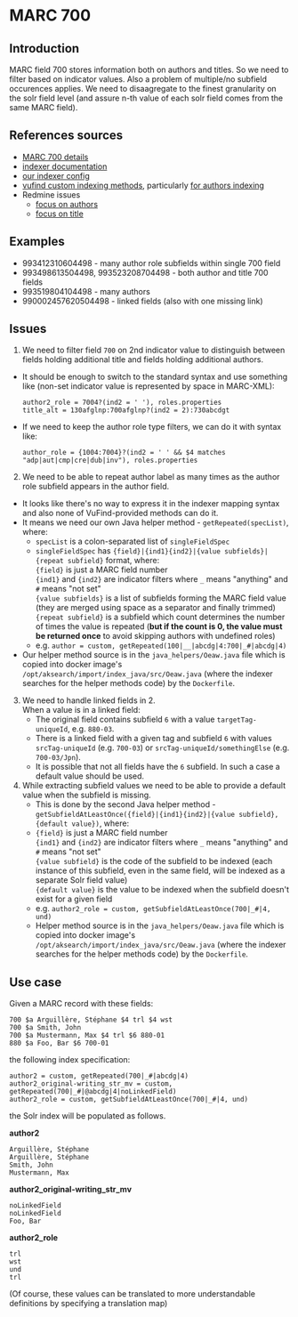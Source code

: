 # MARC 700

## Introduction

MARC field 700 stores information both on authors and titles. So we need to filter based on indicator values.
Also a problem of multiple/no subfield occurences applies. We need to disaagregate to the finest granularity on the solr field level (and assure n-th value of each solr field comes from the same MARC field).

## References sources

* [MARC 700 details](https://docs.google.com/spreadsheets/d/1viPa98Qjh9m7SVn_01KbgGUBFmECfqJG_F3kOkiBUk0/edit)
* [indexer documentation](https://github.com/solrmarc/solrmarc/wiki)
* [our indexer config](https://github.com/acdh-oeaw/AkSearchSolr/blob/main/local/import/marc_local.properties)
* [vufind custom indexing methods](https://github.com/vufind-org/vufind/tree/dev/import/index_java/src/org/vufind/index), 
  particularly [for authors indexing](https://github.com/vufind-org/vufind/blob/dev/import/index_java/src/org/vufind/index/CreatorTools.java)
* Redmine issues
  * [focus on authors](https://redmine.acdh.oeaw.ac.at/issues/19489)
  * [focus on title](https://redmine.acdh.oeaw.ac.at/issues/20204)

## Examples

* 993412310604498 - many author role subfields within single 700 field
* 993498613504498, 993523208704498 - both author and title 700 fields
* 993519804104498 - many authors
* 990002457620504498 - linked fields (also with one missing link)

## Issues

1. We need to filter field `700` on 2nd indicator value to distinguish between fields holding additional title and fields holding additional authors.
  * It should be enough to switch to the standard syntax and use something like (non-set indicator value is represented by space in MARC-XML):
    ```
    author2_role = 7004?(ind2 = ' '), roles.properties
    title_alt = 130afglnp:700afglnp?(ind2 = 2):730abcdgt
    ```
  * If we need to keep the author role type filters, we can do it with syntax like:
    ```
    author_role = {1004:7004}?(ind2 = ' ' && $4 matches "adp|aut|cmp|cre|dub|inv"), roles.properties
    ```
2. We need to be able to repeat author label as many times as the author role subfield appears in the author field.
  * It looks like there's no way to express it in the indexer mapping syntax and also none of VuFind-provided methods can do it.
  * It means we need our own Java helper method - `getRepeated(specList)`, where:
    * `specList` is a colon-separated list of `singleFieldSpec`
    * `singleFieldSpec` has `{field}|{ind1}{ind2}|{value subfields}|{repeat subfield}` format, where:  
      `{field}` is just a MARC field number  
      `{ind1}` and `{ind2}` are indicator filters where `_` means "anything" and `#` means "not set"  
      `{value subfields}` is a list of subfields forming the MARC field value (they are merged using space as a separator and finally trimmed)  
      `{repeat subfield}` is a subfield which count determines the number of times the value is repeated (**but if the count is 0, the value must be returned once** to avoid skipping authors with undefined roles)
    * e.g. `author = custom, getRepeated(100|__|abcdg|4:700|_#|abcdg|4)`
  * Our helper method source is in the `java_helpers/Oeaw.java` file which is copied into docker image's `/opt/aksearch/import/index_java/src/Oeaw.java`
    (where the indexer searches for the helper methods code) by the `Dockerfile`.
3. We need to handle linked fields in 2.  
   When a value is in a linked field:
   * The original field contains subfield `6` with a value `targetTag-uniqueId`, e.g. `880-03`.
   * There is a linked field with a given tag and subfield `6` with values `srcTag-uniqueId` (e.g. `700-03`) or `srcTag-uniqueId/somethingElse` (e.g. `700-03/Jpn`).
   * It is possible that not all fields have the `6` subfield. In such a case a default value should be used.
4. While extracting subfield values we need to be able to provide a default value when the subfield is missing.
   * This is done by the second Java helper method - `getSubfieldAtLeastOnce({field}|{ind1}{ind2}|{value subfield}, {default value})`, where:
    * `{field}` is just a MARC field number  
      `{ind1}` and `{ind2}` are indicator filters where `_` means "anything" and `#` means "not set"  
      `{value subfield}` is the code of the subfield to be indexed (each instance of this subfield, even in the same field, will be indexed as a separate Solr field value)  
      `{default value}` is the value to be indexed when the subfield doesn't exist for a given field
    * e.g. `author2_role = custom, getSubfieldAtLeastOnce(700|_#|4, und)`
    * Helper method source is in the `java_helpers/Oeaw.java` file which is copied into docker image's `/opt/aksearch/import/index_java/src/Oeaw.java`
    (where the indexer searches for the helper methods code) by the `Dockerfile`.

## Use case

Given a MARC record with these fields:
```
700 $a Arguillère, Stéphane $4 trl $4 wst
700 $a Smith, John
700 $a Mustermann, Max $4 trl $6 880-01
880 $a Foo, Bar $6 700-01
```

the following index specification:
```
author2 = custom, getRepeated(700|_#|abcdg|4)
author2_original-writing_str_mv = custom, getRepeated(700|_#|@abcdg|4|noLinkedField)
author2_role = custom, getSubfieldAtLeastOnce(700|_#|4, und)
```
the Solr index will be populated as follows.

**author2**
```
Arguillère, Stéphane
Arguillère, Stéphane
Smith, John
Mustermann, Max
```

**author2_original-writing_str_mv**
```
noLinkedField
noLinkedField
Foo, Bar
```

**author2_role**
```
trl
wst
und
trl
```
(Of course, these values can be translated to more understandable definitions by specifying a translation map)
